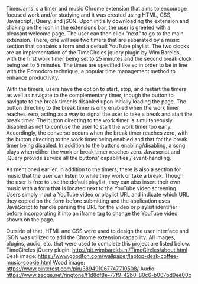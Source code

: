 TimerJams is a timer and music Chrome extension that aims to encourage focused work and/or studying and it was created using HTML, CSS,
Javascript, jQuery, and jSON. Upon initially downloading the extension and clicking on the icon in the extensions bar, the user is greeted
with a pleasant welcome page. The user can then click "next" to go to the main extension. There, one will see two timers that are separated
by a music section that contains a form and a default YouTube playlist. The two clocks are an implementation of the TimeCircles jquery
plugin by Wim Barelds, with the first work timer being set to 25 minutes and the second break clock being set to 5 minutes. The times are
specified like so in order to be in line with the Pomodoro technique, a popular time management method to enhance productivity.

With the timers, users have the option to start, stop, and restart the timers as well as navigate to the complementary timer, though the
button to navigate to the break timer is disabled upon initially loading the page. The button directing to the break timer is only enabled
when the work timer reaches zero, acting as a way to signal the user to take a break and start the break timer. The button directing
to the work timer is simultaneously disabled as not to confuse the user to start the work timer too early. Accordingly, the converse occurs
when the break timer reaches zero, with the button directing to the work timer being enabled and that for the break timer being disabled.
In addition to the buttons enabling/disabling, a song plays when either the work or break timer reaches zero. Javascript and jQuery provide
service all the buttons' capabilities / event-handling.

As mentioned earlier, in addition to the timers, there is also a section for music that the user can listen to while they work or take a
break. Though the user is free to use the default playlist, they can also insert their own music with a form that is located next to the
YouTube video screening. Users simply input a YouTube video or playlist URL and indicate which URL they copied on the form before
submitting and the application uses JavaScript to handle parsing the URL for the video or playlist identifier before incorporating it into
an iframe tag to change the YouTube video shown on the page.

Outside of that, HTML and CSS were used to design the user interface and jSON was utilized to add the Chrome extension capability. All
images, plugins, audio, etc. that were used to complete this project are listed below.
    TimeCircles jQuery plugin: http://git.wimbarelds.nl/TimeCircles/about.html
    Desk image: https://www.goodfon.com/wallpaper/laptop-desk-coffee-music-cookie.html
    Wood image: https://www.pinterest.com/pin/389491067747710508/
    Audio: https://www.zedge.net/ringtone/f1d8df8e-77f9-42b0-80c6-b007bd9ee00c